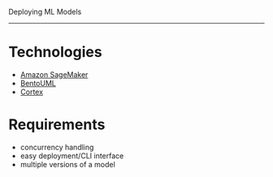 Deploying ML Models
*********************

Technologies
==============

* [Amazon SageMaker](https://aws.amazon.com/getting-started/tutorials/build-train-deploy-machine-learning-model-sagemaker/)
* [BentoUML](https://github.com/bentoml/bentoml)
* [Cortex](http://cortex.dev/)

Requirements
==============

* concurrency handling
* easy deployment/CLI interface
* multiple versions of a model
